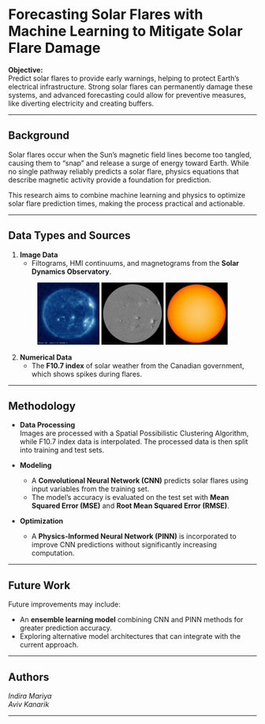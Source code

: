 # Forecasting Solar Flares with Machine Learning to Mitigate Solar Flare Damage

**Objective:**  
Predict solar flares to provide early warnings, helping to protect Earth’s electrical infrastructure. Strong solar flares can permanently damage these systems, and advanced forecasting could allow for preventive measures, like diverting electricity and creating buffers.

---

## Background

Solar flares occur when the Sun’s magnetic field lines become too tangled, causing them to “snap” and release a surge of energy toward Earth. While no single pathway reliably predicts a solar flare, physics equations that describe magnetic activity provide a foundation for prediction.

This research aims to combine machine learning and physics to optimize solar flare prediction times, making the process practical and actionable.

---

## Data Types and Sources

1. **Image Data**  
   - Filtograms, HMI continuums, and magnetograms from the **Solar Dynamics Observatory**.
<p align="center">
  <img src="data/images/0335-010122-010222/20220101_004050_512_0335.jpg" alt="Image 1" width="25%">
  <img src="data/images/HMIB-010122-010222/20220101_014500_512_HMIB.jpg" alt="Image 2" width="25%">
  <img src="data/images/HMIIC-010122-010222/20220101_013000_512_HMIIC.jpg" alt="Image 3" width="25%">
</p>


2. **Numerical Data**  
   - The **F10.7 index** of solar weather from the Canadian government, which shows spikes during flares.

---

## Methodology

- **Data Processing**  
  Images are processed with a Spatial Possibilistic Clustering Algorithm, while F10.7 index data is interpolated. The processed data is then split into training and test sets.

- **Modeling**  
  - A **Convolutional Neural Network (CNN)** predicts solar flares using input variables from the training set.
  - The model’s accuracy is evaluated on the test set with **Mean Squared Error (MSE)** and **Root Mean Squared Error (RMSE)**.

- **Optimization**  
  - A **Physics-Informed Neural Network (PINN)** is incorporated to improve CNN predictions without significantly increasing computation.

---

## Future Work

Future improvements may include:
- An **ensemble learning model** combining CNN and PINN methods for greater prediction accuracy.
- Exploring alternative model architectures that can integrate with the current approach.

---

## Authors
*Indira Mariya* <br>
*Aviv Kanarik*

--- 
